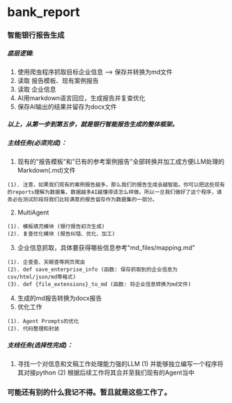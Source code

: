 # bank_report


### 智能银行报告生成


##### 底层逻辑:

  1. 使用爬虫程序抓取目标企业信息 —> 保存并转换为md文件
  2. 读取 报告模板、现有案例报告
  3. 读取 企业信息
  4. AI用markdown语言回应，生成报告并复查优化
  5. 保存AI输出的结果并留存为docx文件
##### 以上，从第一步到第五步，就是银行智能报告生成的整体框架。


##### 主线任务(必须完成)：

  1. 现有的"报告模板"和"已有的参考案例报告"全部转换并加工成方便LLM处理的Markdown(.md)文件

    (1). 注意，如果我们现有的案例报告越多，那么我们的报告生成会越智能。你可以把这些现有的reports理解为数据集，数据越多AI越懂得该怎么样做。所以一旦我们做好了这个程序，请务必在测试阶段将我们比较满意的报告留存作为数据集的一部分。
  2. MultiAgent

    (1). 模板填充模块 (银行报告初次生成)
    (2). 复查优化模块 (报告纠错、优化、加工)
  3. 企业信息抓取，具体要获得哪些信息参考"md_files/mapping.md"

    (1). 企查查、天眼查等网页爬虫
    (2). def save_enterprise_info (函数: 保存抓取到的企业信息为csv/html/json/md等格式)
    (3). def {file_extensions}_to_md (函数: 将企业信息转换为md文件)
  4. 生成的md报告转换为docx报告
  5. 优化工作

    (1). Agent Prompts的优化
    (2). 代码整理和封装


##### 支线任务(选择性完成)：

  1. 寻找一个对信息和文稿工作处理能力强的LLM
	(1) 并能够独立编写一个程序将其对接python
	(2) 根据后续工作将其合并至我们现有的Agent当中
	

### 可能还有别的什么我记不得。暂且就是这些工作了。
